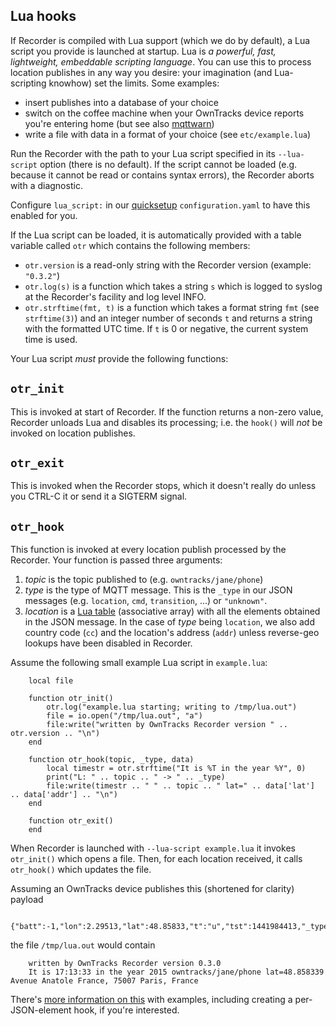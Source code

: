 ## Lua hooks

If Recorder is compiled with Lua support (which we do by default), a Lua script you provide is launched at startup. Lua is _a powerful, fast, lightweight, embeddable scripting language_. You can use this to process location publishes in any way you desire: your imagination (and Lua-scripting knowhow) set the limits. Some examples:

* insert publishes into a database of your choice
* switch on the coffee machine when your OwnTracks device reports you're entering home (but see also [mqttwarn](http://jpmens.net/2014/02/17/introducing-mqttwarn-a-pluggable-mqtt-notifier/))
* write a file with data in a format of your choice (see `etc/example.lua`)

Run the Recorder with the path to your Lua script specified in its `--lua-script` option (there is no default). If the script cannot be loaded (e.g. because it cannot be read or contains syntax errors), the Recorder aborts with a diagnostic.

Configure `lua_script:` in our [quicksetup](../guide/quicksetup.md) `configuration.yaml` to have this enabled for you.

If the Lua script can be loaded, it is automatically provided with a table variable called `otr` which contains the following members:

* `otr.version` is a read-only string with the Recorder version (example: `"0.3.2"`)
* `otr.log(s)` is a function which takes a string `s` which is logged to syslog at the Recorder's facility and log level INFO.
* `otr.strftime(fmt, t)` is a function which takes a format string `fmt` (see `strftime(3)`) and an integer number of seconds `t` and returns a string with the formatted UTC time. If `t` is 0 or negative, the current system time is used.

Your Lua script *must* provide the following functions:

## `otr_init`

This is invoked at start of Recorder. If the function returns a non-zero value, Recorder unloads Lua and disables its processing; i.e. the `hook()` will *not* be invoked on location publishes.

## `otr_exit`

This is invoked when the Recorder stops, which it doesn't really do unless you CTRL-C it or send it a SIGTERM signal.


## `otr_hook`

This function is invoked at every location publish processed by the Recorder. Your function is passed three arguments:

1. _topic_ is the topic published to (e.g. `owntracks/jane/phone`)
2. _type_ is the type of MQTT message. This is the `_type` in our JSON messages (e.g. `location`, `cmd`, `transition`, ...) or `"unknown"`.
3. _location_ is a [Lua table](http://www.lua.org/pil/2.5.html) (associative array) with all the elements obtained in the JSON message. In the case of _type_ being `location`, we also add country code (`cc`) and the location's address (`addr`) unless reverse-geo lookups have been disabled in Recorder.

Assume the following small example Lua script in `example.lua`:

        local file

        function otr_init()
            otr.log("example.lua starting; writing to /tmp/lua.out")
            file = io.open("/tmp/lua.out", "a")
            file:write("written by OwnTracks Recorder version " .. otr.version .. "\n")
        end

        function otr_hook(topic, _type, data)
            local timestr = otr.strftime("It is %T in the year %Y", 0)
            print("L: " .. topic .. " -> " .. _type)
            file:write(timestr .. " " .. topic .. " lat=" .. data['lat'] .. data['addr'] .. "\n")
        end

        function otr_exit()
        end

When Recorder is launched with `--lua-script example.lua` it invokes `otr_init()` which opens a file. Then, for each location received, it calls `otr_hook()` which updates the file.

Assuming an OwnTracks device publishes this (shortened for clarity) payload

        {"batt":-1,"lon":2.29513,"lat":48.85833,"t":"u","tst":1441984413,"_type":"location","tid":"JJ"}

the file `/tmp/lua.out` would contain

        written by OwnTracks Recorder version 0.3.0
        It is 17:13:33 in the year 2015 owntracks/jane/phone lat=48.858339 Avenue Anatole France, 75007 Paris, France

There's [more information on this](https://github.com/owntracks/recorder/blob/master/doc/HOOKS.md) with examples, including creating a per-JSON-element hook, if you're interested.
